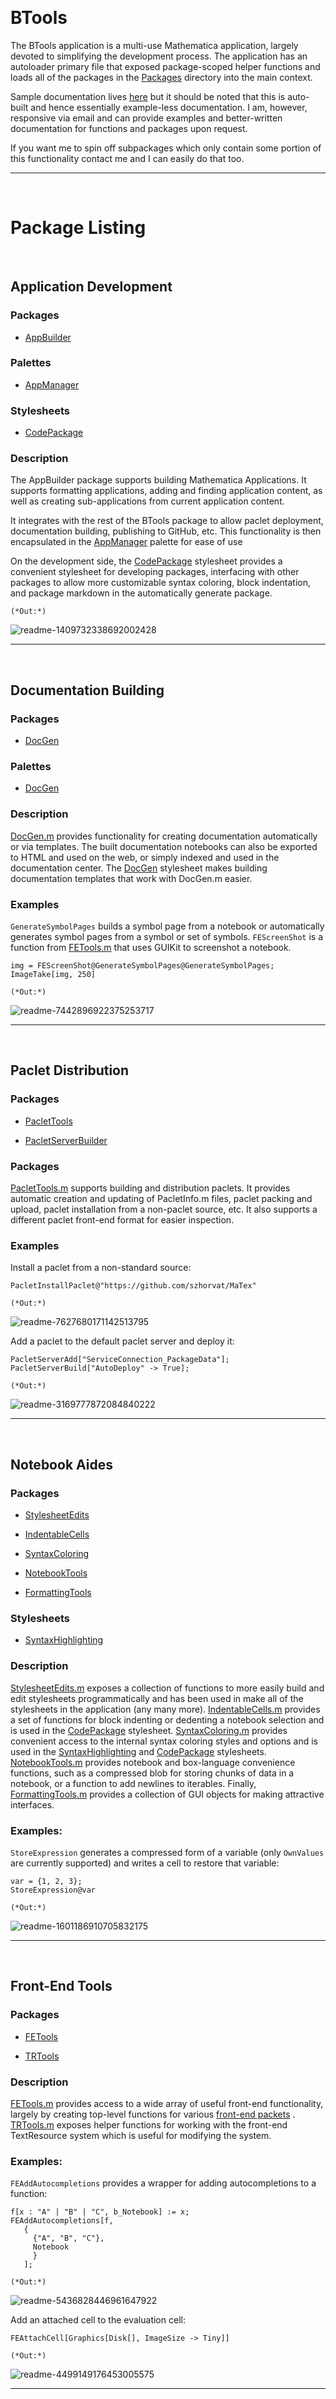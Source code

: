 <a id="btools" style="width:0;height:0;margin:0;padding:0;">&zwnj;</a>

# BTools

The BTools application is a multi-use Mathematica application, largely devoted to simplifying the development process. The application has an autoloader primary file that exposed package-scoped helper functions and loads all of the packages in the  [Packages](Packages)  directory into the main context.

Sample documentation lives  [here](https://www.wolframcloud.com/objects/b3m2a1.docs/reference/BTools/guide/BTools.html)  but it should be noted that this is auto-built and hence essentially example-less documentation. I am, however, responsive via email and can provide examples and better-written documentation for functions and packages upon request.

If you want me to spin off subpackages which only contain some portion of this functionality contact me and I can easily do that too.

---

<a id="package-listing" style="width:0;height:0;margin:0;padding:0;">&zwnj;</a>

# Package Listing

<a id="application-development" style="width:0;height:0;margin:0;padding:0;">&zwnj;</a>

## Application Development

### Packages

* [AppBuilder](Packages/AppBuilder.m)

### Palettes

* [AppManager](FrontEnd/Palettes/AppManager.nb)

### Stylesheets

* [CodePackage](FrontEnd/StyleSheets/BTools/CodePackage.nb)

### Description

The AppBuilder package supports building Mathematica Applications. It supports formatting applications, adding and finding application content, as well as creating sub-applications from current application content.

It integrates with the rest of the BTools package to allow paclet deployment, documentation building, publishing to GitHub, etc. This functionality is then encapsulated in the  [AppManager](FrontEnd/Palettes/AppManager.nb)  palette for ease of use

On the development side, the  [CodePackage](FrontEnd/StyleSheets/BTools/CodePackage.nb)  stylesheet provides a convenient stylesheet for developing packages, interfacing with other packages to allow more customizable syntax coloring, block indentation, and package markdown in the automatically generate package.

	(*Out:*)
	
 ![readme-1409732338692002428](project/img/readme-1409732338692002428.png)

---

<a id="documentation-building" style="width:0;height:0;margin:0;padding:0;">&zwnj;</a>

## Documentation Building

### Packages

* [DocGen](Packages/DocGen.m)

### Palettes

* [DocGen](FrontEnd/StyleSheets/BTools/DocGen.nb)

### Description

[DocGen.m](Packages/DocGen.m)  provides functionality for creating documentation automatically or via templates. The built documentation notebooks can also be exported to HTML and used on the web, or simply indexed and used in the documentation center. The  [DocGen](FrontEnd/StyleSheets/BTools/DocGen.nb)  stylesheet makes building documentation templates that work with DocGen.m easier.

### Examples

```GenerateSymbolPages```  builds a symbol page from a notebook or automatically generates symbol pages from a symbol or set of symbols.  ```FEScreenShot```  is a function from  [FETools.m](Packages/FETools.m)  that uses GUIKit to screenshot a notebook.

	img = FEScreenShot@GenerateSymbolPages@GenerateSymbolPages;
	ImageTake[img, 250]

	(*Out:*)
	
 ![readme-7442896922375253717](project/img/readme-7442896922375253717.png)

---

<a id="paclet-distribution" style="width:0;height:0;margin:0;padding:0;">&zwnj;</a>

## Paclet Distribution

### Packages

* [PacletTools](Packages/PacletTools.m)

* [PacletServerBuilder](Packages/PacletServerBuilder.m)

### Packages

[PacletTools.m](Packages/PacletTools.m)  supports building and distribution paclets. It provides automatic creation and updating of PacletInfo.m files, paclet packing and upload, paclet installation from a non-paclet source, etc. It also supports a different paclet front-end format for easier inspection.

### Examples

Install a paclet from a non-standard source:

	PacletInstallPaclet@"https://github.com/szhorvat/MaTex"

	(*Out:*)
	
 ![readme-7627680171142513795](project/img/readme-7627680171142513795.png)

Add a paclet to the default paclet server and deploy it:

	PacletServerAdd["ServiceConnection_PackageData"];
	PacletServerBuild["AutoDeploy" -> True];

	(*Out:*)
	
 ![readme-3169777872084840222](project/img/readme-3169777872084840222.png)

---

<a id="notebook-aides" style="width:0;height:0;margin:0;padding:0;">&zwnj;</a>

## Notebook Aides

### Packages

* [StylesheetEdits](Packages/StylesheetEdits.m)

* [IndentableCells](Packages/IndentableCells.m)

* [SyntaxColoring](Packages/SyntaxColoring.m)

* [NotebookTools](Packages/NotebookTools.m)

* [FormattingTools](Packages/FormattingTools.m)

### Stylesheets

* [SyntaxHighlighting](FrontEnd/StyleSheets/BTools/SyntaxHighlighting.nb)

### Description

[StylesheetEdits.m](Packages/StylesheetEdits.m)  exposes a collection of functions to more easily build and edit stylesheets programmatically and has been used in make all of the stylesheets in the application (any many more).  [IndentableCells.m](Packages/IdentableCells.m)  provides a set of functions for block indenting or dedenting a notebook selection and is used in the  [CodePackage](FrontEnd/StyleSheets/BTools/CodePackage.nb)  stylesheet.  [SyntaxColoring.m](Packages/SyntaxColoring.m)  provides convenient access to the internal syntax coloring styles and options and is used in the  [SyntaxHighlighting](FrontEnd/StyleSheets/BTools/SyntaxHighlighting.nb)  and  [CodePackage](FrontEnd/StyleSheets/BTools/CodePackage.nb)  stylesheets.  [NotebookTools.m](Packages/NotebookTools.m)  provides notebook and box-language convenience functions, such as a compressed blob for storing chunks of data in a notebook, or a function to add newlines to iterables. Finally,  [FormattingTools.m](Packages/FormattingTools.m)  provides a collection of GUI objects for making attractive interfaces.

### Examples:

```StoreExpression```  generates a compressed form of a variable (only  ```OwnValues```  are currently supported) and writes a cell to restore that variable:

	var = {1, 2, 3};
	StoreExpression@var

	(*Out:*)
	
 ![readme-1601186910705832175](project/img/readme-1601186910705832175.png)

---

<a id="frontend-tools" style="width:0;height:0;margin:0;padding:0;">&zwnj;</a>

## Front-End Tools

### Packages

* [FETools](Packages/FETools.m)

* [TRTools](Packages/TRTools.m)

### Description

[FETools.m](Packages/FETools.m)  provides access to a wide array of useful front-end functionality, largely by creating top-level functions for various  [front-end packets](https://mathematica.stackexchange.com/q/13451/38205) .  [TRTools.m](Packages/TRTools.m)  exposes helper functions for working with the front-end TextResource system which is useful for modifying the system.

### Examples:

```FEAddAutocompletions```  provides a wrapper for adding autocompletions to a function:

	f[x : "A" | "B" | "C", b_Notebook] := x;
	FEAddAutocompletions[f,
	   {
	     {"A", "B", "C"},
	     Notebook
	     }
	   ];

	(*Out:*)
	
 ![readme-5436828446961647922](project/img/readme-5436828446961647922.png)

Add an attached cell to the evaluation cell:

	FEAttachCell[Graphics[Disk[], ImageSize -> Tiny]]

	(*Out:*)
	
 ![readme-4499149176453005575](project/img/readme-4499149176453005575.png)

---

<a id="authentication-tools" style="width:0;height:0;margin:0;padding:0;">&zwnj;</a>

# Authentication Tools

### Packages

* [AuthDialogs](Packages/AuthDialogs.m)

* [EncodedCache](Packages/EncodedCache.m)

### Description

[AuthDialogs.m](Packages/AuthDialogs.m)  provides a set of functions for creating attractive authentication dialogs.  [EncodedCache.m](Packages/EncodedCache.m)  provides and interface for creating password-encoded key-value caches. It also provides a  ```$KeyChain```  cache which uses the authentication dialogs to ask for and save log-in credentials which may be used later. This is particularly useful for Wolfram Cloud accounts, and a special function for connection via the  ```$KeyChain```  is provided.

### Examples

Create a simple authentication dialog:

	AuthenticationDialog["GitHub", "https://github.com"]

	(*Out:*)
	
 ![readme-7327455162654501707](project/img/readme-7327455162654501707.png)
	<|"https://github.com" -> {"me@me.com", 
	   "me password's on the internet!"}|>

Switch between cloud accounts:

	KeyChainConnect["PacletsAccount"]

	(*Out:*)
	
	"b3m2a1.paclets@gmail.com"

<a id="web-tools" style="width:0;height:0;margin:0;padding:0;">&zwnj;</a>

# Web Tools

### Packages

* [WebTemplating](Packages/WebTemplating.m)

* [SiteBuilder](Packages/SiteBuilder.m)

* [MarkdownParsers](Packages/MarkdownParsers.m)

### Stylesheets

* [MarkdownNotebook](FrontEnd/StyleSheets/BTools/MarkdownNotebook.nb)

* [HTMLTemplating](FrontEnd/StyleSheets/BTools/HTMLTemplating.nb)

* [PelicanMarkdown](FrontEnd/StyleSheets/BTools/PelicanMarkdown.nb)

### Description

[WebTemplating.m](Packages/WebTemplating.m)  works with the  [HTMLTemplating](FrontEnd/StyleSheets/BTools/HTMLTemplating.nb)  stylesheet to allow one to write HTML as cells in a notebook (with appropriate conversions of options, etc.) as well as providing interface functions to the pelican static site generator.  [SiteBuilder.m](Packages/SiteBuilder.m)  is a Mathematica rewrite of the pelican static site generator with convenience functions for deploying to the cloud. The  [MarkdownParsers.m](Packages/MarkdownParsers.m)  package provides functions for both parsing markdown text to  [Symbolic XML](http://reference.wolfram.com/language/XML/tutorial/RepresentingXML.html#1695)  and exporting a notebook to markdown.

### Examples

[This](https://www.wolframcloud.com/objects/b3m2a1/home/main.html)  is a site built via the pelican link in  [WebTemplating.m](Packages/WebTemplating.m)  and  [this](https://www.wolframcloud.com/objects/b3m2a1.paclets/PacletServer/main.html)  is a site built directly with  [SiteBuilder.m](Packages/SiteBuilder.m) . Both implicitly use the  ```NotebookMarkdownSave```  function in  [MarkdownParsers.m](Packages/MarkdownParsers.m)  which gets called automatically with the  [MarkdownNotebook](FrontEnd/StyleSheets/BTools/MarkdownNotebook.nb)  stylesheet, which also provides convenient style configurations and key-bindings to make notebooks that are processable by  ```NotebookMarkdownSave``` .  [SiteBuilder.m](Packages/SiteBuilder.m)  also makes use of the  ```MarkdownToXML```  function in  [MarkdownParsers.m](Packages/MarkdownParsers.m)  for filling out its templates.

<a id="paclet-templates" style="width:0;height:0;margin:0;padding:0;">&zwnj;</a>

# Paclet Templates

### Packages

* [CustomServiceConnection](Packages/CustomServiceConnection.m)

* [CuratedData](Packages/CuratedData.m)

### Description

These two packages provide a single function each of which fills a paclet from a template. They also provide template notebooks for building such paclets.  [CustomServiceConnection](Packages/CustomServiceConnection.m)  provides a function for making a new  ```ServiceObject```  and  [CuratedData](Packages/CuratedData.m)  provides a function for building a collection of curated data paclets which function like  ```ChemicalData``` .

<a id="external-services" style="width:0;height:0;margin:0;padding:0;">&zwnj;</a>

# External Services

### Packages

* [GitConnection](Packages/GitConnection.m)

* [PyTools](Packages/PyTools.m)

* [ProcessTools](Packages/ProcessTools.m)

### Description

[GitConnection](Packages/GitConnection.m)  has three primary functions,  ```Git``` ,  ```GitHub``` ,  and  ```SVN```  which act as wrapper functions to their respective services.  [PyTools](Packages/PyTools.m)  provides a two wrappers for useful python functionality,  [virtualenv](https://virtualenv.pypa.io/en/stable/)  and  [SimpleHTTPServer](https://docs.python.org/2/library/simplehttpserver.html)  and may support more functionality in the future.  [ProcessTools](Packages/ProcessTools.m)  just provides a few wrappers on the  ```RunProcess```  /  ```StartProcess```  system.